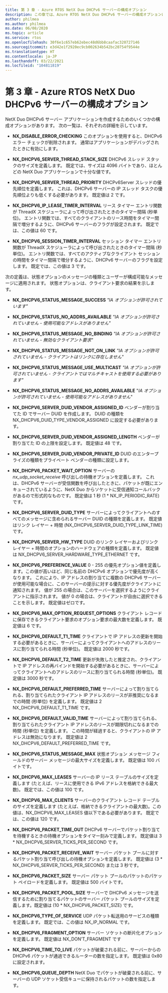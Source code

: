 ```yaml
---
title: 第 3 章 - Azure RTOS NetX Duo DHCPv6 サーバーの構成オプション
description: この章では、Azure RTOS NetX Duo DHCPv6 サーバーの構成オプションについて説明します。
author: philmea
ms.author: philmea
ms.date: 06/08/2020
ms.topic: article
ms.service: rtos
ms.openlocfilehash: 30f6e1c657eb62ebec48d6bb8caafac320727146
ms.sourcegitcommit: e3d42e1f2920ec9cb002634b542bc20754f9544e
ms.translationtype: HT
ms.contentlocale: ja-JP
ms.lasthandoff: 03/22/2021
ms.locfileid: "104811819"
---
```

# <a name="chapter-3---azure-rtos-netx-duo-dhcpv6-server-configuration-options"></a>第 3 章 - Azure RTOS NetX Duo DHCPv6 サーバーの構成オプション

NetX Duo DHCPv6 サーバー アプリケーションを作成するためのいくつかの構成オプションがあります。 次の一覧は、それぞれの詳細を示しています。
  
- **NX_DISABLE_ERROR_CHECKING** このオプションを使用すると、DHCPv6 エラー チェックが削除されます。 通常はアプリケーションがデバッグされたときに有効にします。  
  
- **NX_DHCPV6_SERVER_THREAD_STACK_SIZE** DHCPv6 スレッド スタックのサイズを定義します。 既定では、サイズは 4096 バイトであり、ほとんどの NetX Duo アプリケーションで十分な値です。

- **NX_DHCPV6_SERVER_THREAD_PRIORITY** DHCPv6Server スレッドの優先順位を定義します。 これは、DHCPv6 サーバーの IP スレッド タスクの優先順位よりも低くする必要があります。 既定値は 2 です。

- **NX_DHCPV6_IP_LEASE_TIMER_INTERVAL** リース タイマー エントリ関数が ThreadX スケジューラによって呼び出されたときのタイマー間隔 (秒単位)。 エントリ関数では、すべてのクライアントのリース時間をタイマー間隔で増分するように、DHCPv6 サーバーのフラグが設定されます。 既定では、この値は 60 です。

- **NX_DHCPV6_SESSION_TIMER_INTERVAL** セッション タイマー エントリ関数が ThreadX スケジューラによって呼び出されたときのタイマー間隔 (秒単位)。 エントリ関数では、すべてのアクティブなクライアント セッションの時間をタイマー間隔で増分するように、DHCPv6 サーバーのフラグを設定します。 既定では、この値は 3 です。

次の定義は、状態オプションのメッセージの種類とユーザーが構成可能なメッセージに適用されます。 状態オプションは、クライアント要求の結果を示します。

- **NX_DHCPV6_STATUS_MESSAGE_SUCCESS** *"IA オプションが許可されています"*

- **NX_DHCPV6_STATUS_NO_ADDRS_AVAILABLE** *"IA オプションが許可されていません - 使用可能なアドレスがありません"*

- **NX_DHCPV6_STATUS_MESSAGE_NO_BINDING** *"IA オプションが許可されていません - 無効なクライアント要求"*

- **NX_DHCPV6_STATUS_MESSAGE_NOT_ON_LINK** *"IA オプションが許可されていません - クライアントはリンクに存在しません"*

- **NX_DHCPV6_STATUS_MESSAGE_USE_MULTICAST** *"IA オプションが許可されていません - クライアントではマルチキャストを使用する必要があります"*

- **NX_DHCPV6_STATUS_MESSAGE_NO_ADDRS_AVAILABLE** "*IA オプションが許可されていません - 使用可能なアドレスがありません*"

- **NX_DHCPV6_SERVER_DUID_VENDOR_ASSIGNED_ID** ベンダーが割り当てた ID でサーバー DUID を作成します。 DUID の種類を NX_DHCPV6_DUID_TYPE_VENDOR_ASSIGNED に設定する必要があります。

- **NX_DHCPV6_SERVER_DUID_VENDOR_ASSIGNED_LENGTH** ベンダーが割り当てた ID の上限を設定します。 既定値は 48 です。

- **NX_DHCPV6_SERVER_DUID_VENDOR_PRIVATE_ID** DUID のエンタープライズの種類をプライベート ベンダーの種類に設定します。

- **NX_DHCPV6_PACKET_WAIT_OPTION** サーバーの *nx_udp_socket_receive* 呼び出しの待機オプションを定義します。 これは、DHCPv6 サーバーが受信関数を呼び出したときに、パケットが既にエンキューされているように、NetX Duo からソケットに受信通知コールバックがあるので形式的なものです。 既定値は 1 秒 (1 * NX_IP_PERIODIC_RATE) です。

- **NX_DHCPV6_SERVER_DUID_TYPE** サーバーによってクライアントへのすべてのメッセージに含められるサーバー DUID の種類を定義します。 既定値はリンク レイヤー + 時間 (NX_DHCPV6_SERVER_DUID_TYPE_LINK_TIME) です。

- **NX_DHCPV6_SERVER_HW_TYPE** DUID のリンク レイヤーおよびリンク レイヤー + 時間のオプションのハードウェアの種類を定義します。 既定値は NX_DHCPV6_SERVER_HARDWARE_TYPE_ETHERNET です。

- **NX_DHCPV6_PREFERENCE_VALUE** 0 - 255 の優先オプション値を定義します。この値が高いほど、同じ名前の DHCPv6 オプションで優先度が高くなります。 これにより、IP アドレスの割り当てに複数の DHCPv6 サーバーが使用可能な場合に、このサーバーの提示に対する優先度がクライアントに通知されます。 値が 255 の場合は、このサーバーを選択するようにクライアントに指示されます。 値が 0 の場合は、クライアントが自由に選択できることを示します。 既定値はゼロです。

- **NX_DHCPV6_MAX_OPTION_REQUEST_OPTIONS** クライアント レコードに保存できるクライアント要求のオプション要求の最大数を定義します。 既定値は 6 です。

- **NX_DHCPV6_DEFAULT_T1_TIME** クライアントで IP アドレスの更新を開始する必要があるときに、サーバーによってクライアントへのアドレスのリースに割り当てられる時間 (秒単位)。 既定値は 2000 秒です。

- **NX_DHCPV6_DEFAULT_T2_TIME** 更新が失敗したと推定され、クライアントで IP アドレスの再バインドを開始する必要があるときに、サーバーによってクライアントへのアドレスのリースに割り当てられる時間 (秒単位)。 既定値は 3000 秒です。

- **NX_DHCPV6_DEFAULT_PREFERRED_TIME** サーバーによって割り当てられる、割り当てられたクライアント IP アドレスのリースが非推奨になるまでの時間 (秒単位) を定義します。 既定値は 2 NX_DHCPV6_DEFAULT_T1_TIME です。

- **NX_DHCPV6_DEFAULT_VALID_TIME** サーバーによって割り当てられる、割り当てられたクライアント IP アドレスのリースが期限切れになるまでの時間 (秒単位) を定義します。 この時間が経過すると、クライアントの IP アドレスは無効になります。 既定値は 2 NX_DHCPV6_DEFAULT_PREFERRED_TIME です。

- **NX_DHCPV6_STATUS_MESSAGE_MAX** 状態オプション メッセージ フィールドのサーバー メッセージの最大サイズを定義します。 既定値は 100 バイトです。

- **NX_DHCPV6_MAX_LEASES** サーバーの IP リース テーブルのサイズを定義します (たとえば、リースに使用できる IPv6 アドレスを格納できる最大数)。 既定では、この値は 100 です。

- **NX_DHCPV6_MAX_CLIENTS** サーバーのクライアント レコード テーブルのサイズを定義します (たとえば、格納できるクライアントの最大数)。この値は、NX_DHCPV6_MAX_LEASES 値以下である必要があります。 既定では、この値は 120 です。

- **NX_DHCPV6_PACKET_TIME_OUT** DHCPv6 サーバーでパケット割り当てを待機するときの待機オプションをタイマー刻みで定義します。 既定値は 3 * NX_DHCPV6_SERVER_TICKS_PER_SECOND です。

- **NX_DHCPV6_PACKET_RECEIVE_WAIT** サーバー パケット プールに対するパケット割り当て呼び出しの待機オプションを定義します。 既定値は (3 * NX_DHCPV6_SERVER_TICKS_PER_SECOND) または 3 秒です。

- **NX_DHCPV6_PACKET_SIZE** サーバー パケット プールのパケットのパケット ペイロードを定義します。 既定値は 500 バイトです。

- **NX_DHCPV6_PACKET_POOL_SIZE** サーバーで DHCPv6 メッセージを送信するために割り当てるパケットのサーバー パケット プールのサイズを定義します。既定値は (10 * NX_DHCPV6_PACKET_SIZE) です。

- **NX_DHCPV6_TYPE_OF_SERVICE** UDP パケット転送用のサービスの種類を定義します。 既定では、この値は NX_IP_NORMAL です。

- **NX_DHCPV6_FRAGMENT_OPTION** サーバー ソケットの断片化オプションを定義します。 既定値は NX_DON’T_FRAGMENT です

- **NX_DHCPV6_TIME_TO_LIVE** パケットが破棄される前に、サーバーからの DHCPv6 パケットが通過できるルーターの数を指定します。 既定値は 0x80 に設定されます。

- **NX_DHCPV6_QUEUE_DEPTH** NetX Duo でパケットが破棄される前に、サーバーの UDP ソケット受信キューに保持されるパケットの数を指定します。